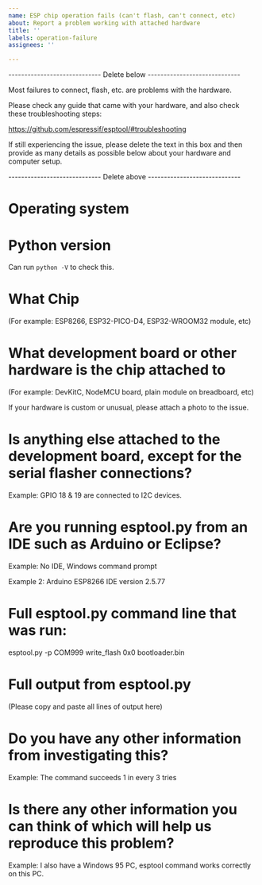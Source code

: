 ```yaml
---
name: ESP chip operation fails (can't flash, can't connect, etc)
about: Report a problem working with attached hardware
title: ''
labels: operation-failure
assignees: ''

---
```


----------------------------- Delete below -----------------------------

Most failures to connect, flash, etc. are problems with the hardware.

Please check any guide that came with your hardware, and also check these troubleshooting steps:

https://github.com/espressif/esptool/#troubleshooting

If still experiencing the issue, please delete the text in this box and then provide as many details as possible below about your hardware and computer setup.

----------------------------- Delete above -----------------------------


# Operating system

# Python version

Can run `python -V` to check this.


# What Chip

(For example: ESP8266, ESP32-PICO-D4, ESP32-WROOM32 module, etc)


# What development board or other hardware is the chip attached to

(For example: DevKitC, NodeMCU board, plain module on breadboard, etc)

If your hardware is custom or unusual, please attach a photo to the issue.


# Is anything else attached to the development board, except for the serial flasher connections?

Example: GPIO 18 & 19 are connected to I2C devices.


# Are you running esptool.py from an IDE such as Arduino or Eclipse?

Example: No IDE, Windows command prompt

Example 2: Arduino ESP8266 IDE version 2.5.77


# Full esptool.py command line that was run:

esptool.py -p COM999 write_flash 0x0 bootloader.bin


# Full output from esptool.py

(Please copy and paste all lines of output here)


# Do you have any other information from investigating this?

Example: The command succeeds 1 in every 3 tries


# Is there any other information you can think of which will help us reproduce this problem?

Example: I also have a Windows 95 PC, esptool command works correctly on this PC.
